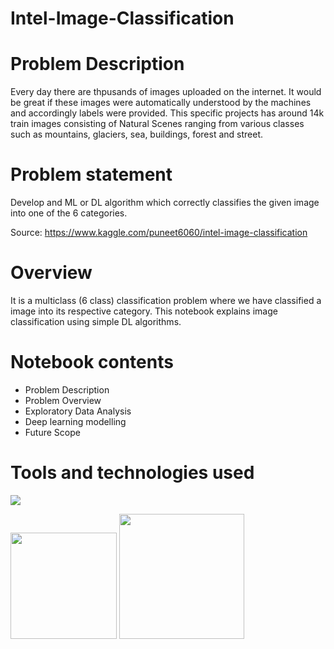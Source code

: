# Intel-Image-Classification

# Problem Description

Every day there are thpusands of images uploaded on the internet. It would be great if these images were automatically understood by the machines and accordingly labels were provided. This specific projects has around 14k train images consisting of Natural Scenes ranging from various classes such as mountains, glaciers, sea, buildings, forest and street.

# Problem statement

Develop and ML or DL algorithm which correctly classifies the given image into one of the 6 categories.

Source: https://www.kaggle.com/puneet6060/intel-image-classification

# Overview

It is a multiclass (6 class) classification problem where we have classified a image into its respective category. This notebook explains image classification using simple DL algorithms.

# Notebook contents

- Problem Description
- Problem Overview
- Exploratory Data Analysis
- Deep learning modelling
- Future Scope

# Tools and technologies used

![](https://forthebadge.com/images/badges/made-with-python.svg)

[<img target="_blank" src="https://keras.io/img/logo.png" width=170>](https://keras.io/) [<img target="_blank" src="https://miro.medium.com/max/1400/1*7oukapIBInsovpHkQB3QZg.jpeg" width=200>](https://colab.research.google.com/) 
